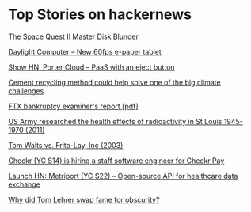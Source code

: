 # Top Stories on hackernews <br />
[The Space Quest II Master Disk Blunder](https://lanceewing.github.io/blog/sierra/agi/sq2/2024/05/22/do-you-own-this-space-quest-2-disk.html)

[Daylight Computer – New 60fps e-paper tablet](https://daylightcomputer.com/product)

[Show HN: Porter Cloud – PaaS with an eject button]()

[Cement recycling method could help solve one of the big climate challenges](https://www.cam.ac.uk/stories/cement-recycling)

[FTX bankruptcy examiner's report [pdf]](https://restructuring.ra.kroll.com/FTX/Home-DownloadPDF?id1=MzExMDk4OQ==&id2=-1)

[US Army researched the health effects of radioactivity in St Louis 1945-1970 (2011)](https://mospace.umsystem.edu/xmlui/handle/10355/13170)

[Tom Waits vs. Frito-Lay, Inc (2003)](http://tomwaitslibrary.info/biography/copyright/frito-lay/)

[Checkr (YC S14) is hiring a staff software engineer for Checkr Pay](https://www.ycombinator.com/companies/checkr/jobs/ixzdle1-staff-software-engineer-checkr-pay)

[Launch HN: Metriport (YC S22) – Open-source API for healthcare data exchange]()

[Why did Tom Lehrer swap fame for obscurity?](https://www.theguardian.com/music/article/2024/may/22/my-songs-spread-like-herpes-why-did-satirical-genius-tom-lehrer-swap-worldwide-fame-for-obscurity)
